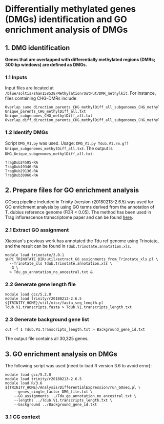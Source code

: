# Differentially methylated genes (DMGs) identification and GO enrichment analysis of DMGs
## 1. DMG identification
**Genes that are overlapped with differentially methylated regions (DMRs; 300 bp windows) are defined as DMGs.**
### 1.1 Inputs
Input files are located at `/blue/soltis/shan158538/Methylation/OutPut/DMR_methylkit`. For instance, files containing CHG-DMRs include:
```
Overlap_same_direction_parents_CHG_methylDiff_all_subgenomes_CHG_methylDiff_all.txt
Unique_parents_CHG_methylDiff_all.txt
Unique_subgenomes_CHG_methylDiff_all.txt
Overlap_diff_direction_parents_CHG_methylDiff_all_subgenomes_CHG_methylDiff_all.txt
```
### 1.2 Identify DMGs
Script `DMG_V1.py` was used. Usage: `DMG_V1.py Tdub.V1.rm.gff Unique_subgenomes_methylDiff_all.txt`. The output is `DMG_Unique_subgenomes_methylDiff_all.txt`:
```
TragDub24505-RA
TragDub19346-RA
TragDub29136-RA
TragDub30060-RA
```
## 2. Prepare files for GO enrichment analysis
GOseq pipeline included in Trinity (version r20180213-2.6.5) was used for GO enrichment analysis by using GO terms derived from the annotation of T. dubius reference genome (FDR < 0.05). The method has been used in Trag inflorescence transcriptome paper and can be found [here](https://github.com/GatorShan/Tragopogon-Inflorescence-RNA-seq-Analysis/tree/master/Annotation/GO_enrichment#gene-ontology-enrichment-analysis).
### 2.1 Extract GO assignment
Xiaoxian's previous work has annotated the Tdu ref genome using Trinotate, and the result can be found in `Tdub.trinotate.annotation.xls`.
```
module load trinotate/3.0.1
$HPC_TRINOTATE_DIR/util/extract_GO_assignments_from_Trinotate_xls.pl \
  --Trinotate_xls Tdub.trinotate.annotation.xls \
  -G \
  > Tdu_go_annotation_no_ancestral.txt &
```
### 2.2 Generate gene length file
```
module load gcc/5.2.0
module load trinity/r20180213-2.6.5
${TRINITY_HOME}/util/misc/fasta_seq_length.pl Tdub.V1.transcripts.fasta > Tdub.V1.transcripts_length.txt
```
### 2.3 Generate background gene list
```
cut -f 1 Tdub.V1.transcripts_length.txt > Background_gene_id.txt
```
The output file contains all 30,325 genes.
## 3. GO enrichment analysis on DMGs
The following script was used (need to load R version 3.6 to avoid error):
```
module load gcc/5.2.0
module load trinity/r20180213-2.6.5
module load R/3.6
${TRINITY_HOME}/Analysis/DifferentialExpression/run_GOseq.pl \
    --genes_single_factor DMG_file.txt \
    --GO_assignments ../Tdu_go_annotation_no_ancestral.txt \
    --lengths ../Tdub.V1.transcripts_length.txt \
    --background ../Background_gene_id.txt
```
### 3.1 CG context
